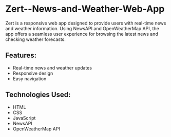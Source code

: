 # Zert--News-and-Weather-Web-App

Zert is a responsive web app designed to provide users with real-time news and weather information. Using NewsAPI and OpenWeatherMap API, the app offers a seamless user experience for browsing the latest news and checking weather forecasts.

## Features:
- Real-time news and weather updates
- Responsive design
- Easy navigation

## Technologies Used:
- HTML
- CSS
- JavaScript
- NewsAPI
- OpenWeatherMap API

